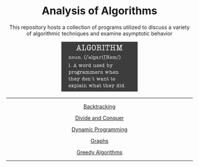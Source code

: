 <div align="center">

# Analysis of Algorithms 

This repository hosts a collection of programs utilized to discuss a variety of algorithmic techniques and examine asymptotic behavior

<img src="Public/algorithm.jpg" height="135"/>

---

[Backtracking](./Backtracking/)

[Divide and Conquer](./DivideAndConquer/)

[Dynamic Programming](./DynamicProgramming/)

[Graphs](./Graphs/)

[Greedy Algorithms](./GreedyAlgorithms/)

---

</div>

